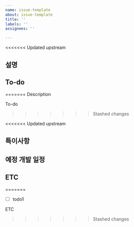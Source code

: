 ```yaml
---
name: issue-template
about: issue-template
title: ''
labels: ''
assignees: ''

---
```


<<<<<<< Updated upstream
## 설명 
<!--진행할 작업을 설명해주세요-->

## To-do 
=======
Description
<!--진행할 작업을 설명해주세요-->

To-do
>>>>>>> Stashed changes
<!--작업을 수행하기 위해 해야할 것을 작성해주세요--> 

<<<<<<< Updated upstream
## 특이사항  
<!--특이사항을 작성해주세요-->

## 예정 개발 일정
<!--예정 개발 일정을 작성해주세요-->

## ETC
=======
- [ ] todo1

ETC
<!--특이사항 및 예정 개발 일정을 작성해주세요-->
>>>>>>> Stashed changes
